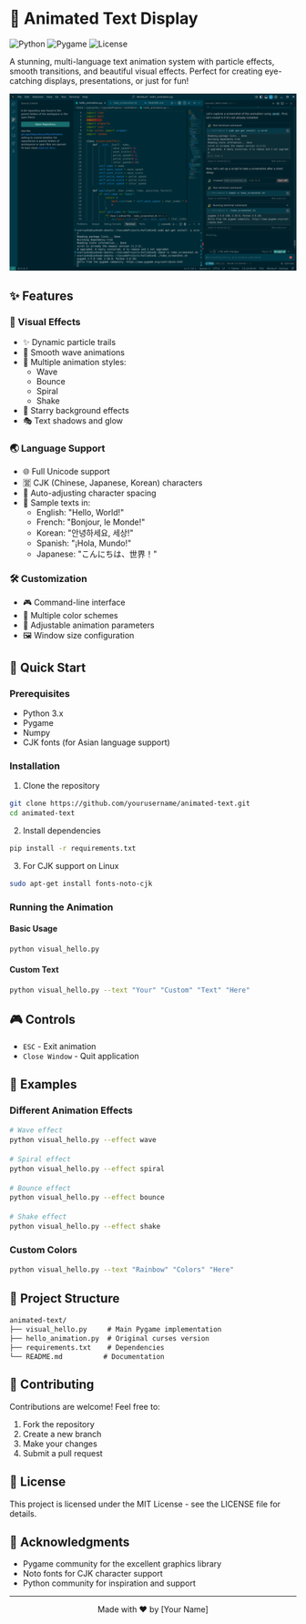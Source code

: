 # 🌈 Animated Text Display

![Python](https://img.shields.io/badge/Python-3.x-blue.svg)
![Pygame](https://img.shields.io/badge/Pygame-2.5.0-green.svg)
![License](https://img.shields.io/badge/license-MIT-blue.svg)

A stunning, multi-language text animation system with particle effects, smooth transitions, and beautiful visual effects. Perfect for creating eye-catching displays, presentations, or just for fun!

<div align="center">
  <img src="docs/demo.png" alt="Animation Demo" width="800"/>
</div>

## ✨ Features

### 🎨 Visual Effects
- ✨ Dynamic particle trails
- 🌊 Smooth wave animations
- 🎯 Multiple animation styles:
  - Wave
  - Bounce
  - Spiral
  - Shake
- 🌟 Starry background effects
- 🎭 Text shadows and glow

### 🌏 Language Support
- 🌐 Full Unicode support
- 🈺 CJK (Chinese, Japanese, Korean) characters
- 🎯 Auto-adjusting character spacing
- 📝 Sample texts in:
  - English: "Hello, World!"
  - French: "Bonjour, le Monde!"
  - Korean: "안녕하세요, 세상!"
  - Spanish: "¡Hola, Mundo!"
  - Japanese: "こんにちは、世界！"

### 🛠 Customization
- 🎮 Command-line interface
- 🎨 Multiple color schemes
- 📐 Adjustable animation parameters
- 🖼 Window size configuration

## 🚀 Quick Start

### Prerequisites
- Python 3.x
- Pygame
- Numpy
- CJK fonts (for Asian language support)

### Installation

1. Clone the repository
```bash
git clone https://github.com/yourusername/animated-text.git
cd animated-text
```

2. Install dependencies
```bash
pip install -r requirements.txt
```

3. For CJK support on Linux
```bash
sudo apt-get install fonts-noto-cjk
```

### Running the Animation

#### Basic Usage
```bash
python visual_hello.py
```

#### Custom Text
```bash
python visual_hello.py --text "Your" "Custom" "Text" "Here"
```

## 🎮 Controls

- `ESC` - Exit animation
- `Close Window` - Quit application

## 🎯 Examples

### Different Animation Effects
```bash
# Wave effect
python visual_hello.py --effect wave

# Spiral effect
python visual_hello.py --effect spiral

# Bounce effect
python visual_hello.py --effect bounce

# Shake effect
python visual_hello.py --effect shake
```

### Custom Colors
```bash
python visual_hello.py --text "Rainbow" "Colors" "Here"
```

## 📁 Project Structure

```
animated-text/
├── visual_hello.py     # Main Pygame implementation
├── hello_animation.py  # Original curses version
├── requirements.txt    # Dependencies
└── README.md          # Documentation
```

## 🤝 Contributing

Contributions are welcome! Feel free to:
1. Fork the repository
2. Create a new branch
3. Make your changes
4. Submit a pull request

## 📝 License

This project is licensed under the MIT License - see the LICENSE file for details.

## 🙏 Acknowledgments

- Pygame community for the excellent graphics library
- Noto fonts for CJK character support
- Python community for inspiration and support

---
<div align="center">
  Made with ❤️ by [Your Name]
</div>
